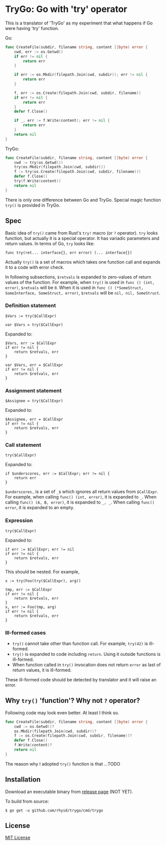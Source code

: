 TryGo: Go with 'try' operator
=============================

This is a translator of 'TryGo' as my experiment that what happens if Go were having 'try' function.

Go:

```go
func CreateFile(subdir, filename string, content []byte) error {
    cwd, err := os.Getwd()
    if err != nil {
        return err
    }

    if err := os.Mkdir(filepath.Join(cwd, subdir)); err != nil {
        return err
    }

    f, err := os.Create(filepath.Join(cwd, subdir, filename))
    if err != nil {
        return err
    }
    defer f.Close()

    if _, err := f.Write(content); err != nil {
        return err
    }
    return nil
}
```

TryGo:

```go
func CreateFile(subdir, filename string, content []byte) error {
    cwd := try(os.Getwd())
    try(os.Mkdir(filepath.Join(cwd, subdir)))
    f := try(os.Create(filepath.Join(cwd, subdir, filename)))
    defer f.Close()
    try(f.Write(content))
    return nil
}
```

There is only one difference between Go and TryGo. Special magic function `try()` is provided in TryGo.

## Spec

Basic idea of `try()` came from Rust's `try!` macro (or `?` operator). `try` looks function, but
actually it is a special operator. It has variadic parameters and return values.
In terms of Go, `try` looks like:

```
func try(ret... interface{}, err error) (... interface{})
```

Actually `try()` is a set of macros which takes one function call and expands it to a code with error
check.

In following subsections, `$retvals` is expanded to zero-values of return values of the function.
For example, when `try()` is used in `func () (int, error)`, `$retvals` will be `0`. When it is used
in `func () (*SomeStruct, SomeInterface, SomeStruct, error)`, `$retvals` will be `nil, nil, SomeStruct`.

### Definition statement

```
$Vars := try($CallExpr)

var $Vars = try($CallExpr)
```

Expanded to:

```
$Vars, err := $CallExpr
if err != nil {
    return $retvals, err
}

var $Vars, err = $CallExpr
if err != nil {
    return $retvals, err
}
```

### Assignment statement

```
$Assignee = try($CallExpr)
```

Expanded to:

```
$Assignee, err = $CallExpr
if err != nil {
    return $retvals, err
}
```

### Call statement

```
try($CallExpr)
```

Expanded to:

```
if $underscores, err := $CallExpr; err != nil {
    return err
}
```

`$underscores,` is a set of `_`s which ignores all return values from `$CallExpr`. For example, when
calling `func() (int, error)`, it is expanded to `_`. When calling `func() (A, B, error)`, it is expanded
to `_, _`. When calling `func() error`, it is expanded to an empty.

### Expression

```
try($CallExpr)
```

Expanded to:

```
if err := $CallExpr; err != nil
if err != nil {
    return $retvals, err
}
```

This should be nested. For example,

```
x := try(Foo(try($CallExpr), arg))
```

```
tmp, err := $CallExpr
if err != nil {
    return $retvals, err
}
x, err := Foo(tmp, arg)
if err != nil {
    return $retvals, err
}
```

### Ill-formed cases

- `try()` cannot take other than function call. For example, `try(42)` is ill-formed.
- `try()` is expanded to code including `return`. Using it outside functions is ill-formed.
- When function called in `try()` invocation does not return `error` as last of return values, it is ill-formed.

These ill-formed code should be detected by translator and it will raise an error.

## Why `try()` 'function'? Why not `?` operator?

Following code may look even better. At least I think so.

```go
func CreateFile(subdir, filename string, content []byte) error {
    cwd := os.Getwd()?
    os.Mkdir(filepath.Join(cwd, subdir))?
    f := os.Create(filepath.Join(cwd, subdir, filename))?
    defer f.Close()
    f.Write(content)?
    return nil
}
```

The reason why I adopted `try()` function is that ...TODO

## Installation

Download an executable binary from [release page](https://github.com/rhysd/trygo/releases) (NOT YET).

To build from source:

```
$ go get -u github.com/rhysd/trygo/cmd/trygo
```

## License

[MIT License](LICENSE.txt)
